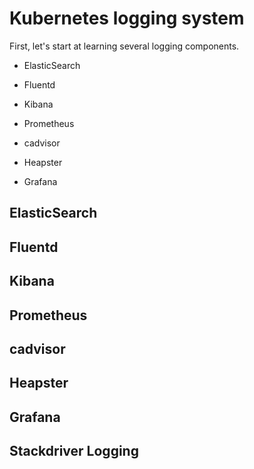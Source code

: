 # Kubernetes logging system

First, let's start at learning several logging components. 
- ElasticSearch
- Fluentd
- Kibana

- Prometheus
- cadvisor
- Heapster
- Grafana

## ElasticSearch

## Fluentd

## Kibana

## Prometheus

## cadvisor

## Heapster

## Grafana

## Stackdriver Logging


